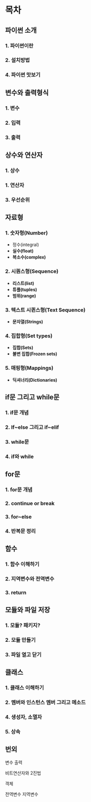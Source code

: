 # 목차

## 파이썬 소개

### 1. 파이썬이란

### 2. 설치방법

### 4. 파이썬 맛보기

## 변수와 출력형식

### 1. 변수

### 2. 입력

### 3. 출력

## 상수와 연산자

### 1. 상수

### 1. 연산자

### 3. 우선순위

## 자료형

### 1. 숫자형(Number)

- 정수(integral)
- **실수(float)**
- **복소수(complex)**

### 2. 시퀀스형(Sequence)

- **리스트(list)**
- **튜플(tuples)**
- **범위(range)**

### 3. 텍스트 시퀸스형(Text Sequence)

- **문자열(Strings)**

### 4. 집합형(Set types)

- **집합(Sets)**
- **불변 집합(Frozen sets)**

### 5. 매핑형(Mappings)

- **딕셔너리(Dictionaries)**

## if문 그리고 while문

### 1. if문 개념

### 2. If~else 그리고  if~elif

### 3. while문

### 4. if와 while 

## for문

### 1. for문 개념

### 2. continue or break

### 3. for~else

### 4. 반복문 정리

## 함수

### 1. 함수 이해하기

### 2. 지역변수와 전역변수

### 3. return

## 모듈와 파일 저장

### 1. 모듈? 패키지?

### 2. 모듈 만들기

### 3. 파일 열고 닫기

## 클래스

### 1. 클래스 이해하기

### 2. 멤버와 인스턴스 멤버 그리고 메소드

### 4. 생성자, 소멸자

### 5. 상속





## 번외

변수 출력

비트연산자와 2진법

객체

전역변수 지역변수